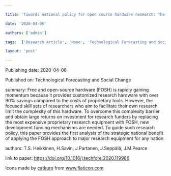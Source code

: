 ---
title: 'Towards national policy for open source hardware research: The case of Finland'
date: '2020-04-06'
authors: ['admin']
tags:  ['Research Article', 'None', 'Technological Forecasting and Social Change']
layout: 'post'
---
Publishing date: 2020-04-06

Published on: Technological Forecasting and Social Change

summary: Free and open-source hardware (FOSH) is rapidly gaining momentum because it provides customized research hardware with over 90% savings compared to the costs of proprietary tools. However, the focused skill sets of researchers who aim to facilitate their own research limit the complexity of this hardware. To overcome this complexity barrier and obtain large returns on investment for research funders by replacing the most expensive proprietary research equipment with FOSH, new development funding mechanisms are needed. To guide such research policy, this paper provides the first analysis of the strategic national benefit of applying the FOSH approach to major research equipment for any nation

authors: T.S. Heikkinen, H.Savin, J.Partanen, J.Seppälä, J.M.Pearce

link to paper: https://doi.org/10.1016/j.techfore.2020.119986

Icons made by <a href="https://www.flaticon.com/free-icon/bookshelves_3576884" title="catkuro">catkuro</a> from <a href="https://www.flaticon.com/" title="Flaticon"> www.flaticon.com</a>